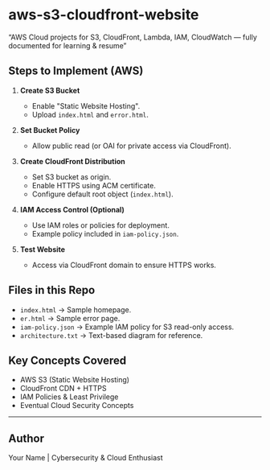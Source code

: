 # aws-s3-cloudfront-website
“AWS Cloud projects for S3, CloudFront, Lambda, IAM, CloudWatch — fully documented for learning &amp; resume”



## Steps to Implement (AWS)
1. **Create S3 Bucket**
   - Enable "Static Website Hosting".
   - Upload `index.html` and `error.html`.

2. **Set Bucket Policy**
   - Allow public read (or OAI for private access via CloudFront).

3. **Create CloudFront Distribution**
   - Set S3 bucket as origin.
   - Enable HTTPS using ACM certificate.
   - Configure default root object (`index.html`).

4. **IAM Access Control (Optional)**
   - Use IAM roles or policies for deployment.
   - Example policy included in `iam-policy.json`.

5. **Test Website**
   - Access via CloudFront domain to ensure HTTPS works.

## Files in this Repo
- `index.html` → Sample homepage.
- `er.html` → Sample error page.
- `iam-policy.json` → Example IAM policy for S3 read-only access.
- `architecture.txt` → Text-based diagram for reference.

## Key Concepts Covered
- AWS S3 (Static Website Hosting)
- CloudFront CDN + HTTPS
- IAM Policies & Least Privilege
- Eventual Cloud Security Concepts

---

## Author
Your Name | Cybersecurity & Cloud Enthusiast
